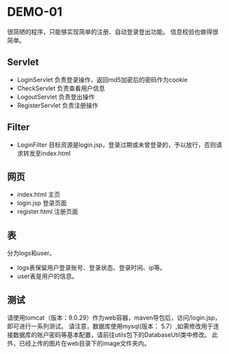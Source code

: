 # DEMO-01

很简陋的程序，只能够实现简单的注册、自动登录登出功能。
信息校验也做得很简单。

## Servlet
* LoginServlet 负责登录操作，返回md5加密后的密码作为cookie
* CheckServlet 负责查看用户信息
* LogoutServlet 负责登出操作
* RegisterServlet 负责注册操作

## Filter
* LoginFilter 目标资源是login.jsp，登录过期或未曾登录的，予以放行，否则请求转发至index.html

## 网页
* index.html 主页
* login.jsp 登录页面
* register.html 注册页面

## 表
分为logs和user。
* logs表保留用户登录账号、登录状态、登录时间、ip等。
* user表是用户的信息。

## 测试
请使用tomcat（版本：9.0.29）作为web容器，maven导包后，访问/login.jsp，即可进行一系列测试。
请注意，数据库使用mysql(版本： 5.7）,如需修改用于连接数据库的账户密码等基本配置，请前往utils包下的DatabaseUtil类中修改。
此外，已经上传的图片在web目录下的image文件夹内。

